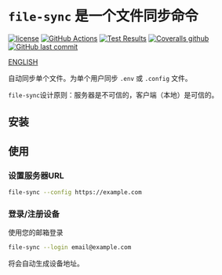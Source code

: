 # `file-sync` 是一个文件同步命令

[![license](https://img.shields.io/github/license/yi-ge/file-sync.svg?style=flat-square)](https://github.com/yi-ge/file-sync/blob/master/LICENSE)
[![GitHub Actions](https://img.shields.io/endpoint.svg?url=https%3A%2F%2Factions-badge.atrox.dev%2Fyi-ge%2Ffile-sync%2Fbadge%3Fref%3Dmain&style=flat-square)](https://actions-badge.atrox.dev/yi-ge/file-sync/goto?ref=main)
[![Test Results](https://gist.github.com/yi-ge/00fdcacb47689d14b8e9fdf7fb0f7288/raw/badge.svg)](https://github.com/yi-ge/file-sync)
[![Coveralls github](https://img.shields.io/coveralls/github/yi-ge/file-sync?style=flat-square)](https://coveralls.io/github/yi-ge/file-sync?branch=main)
[![GitHub last commit](https://img.shields.io/github/last-commit/yi-ge/file-sync.svg?style=flat-square)](https://github.com/yi-ge/file-sync)

[ENGLISH](README.md)

自动同步单个文件。为单个用户同步 `.env` 或 `.config` 文件。

`file-sync`设计原则：服务器是不可信的，客户端（本地）是可信的。

## 安装

## 使用

### 设置服务器URL

```bash
file-sync --config https://example.com
```

### 登录/注册设备

使用您的邮箱登录

```bash
file-sync --login email@example.com
```

将会自动生成设备地址。
